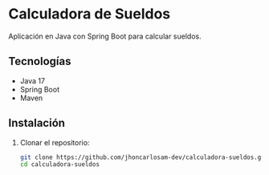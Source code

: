 # Calculadora de Sueldos
Aplicación en Java con Spring Boot para calcular sueldos.

## Tecnologías
- Java 17
- Spring Boot
- Maven

## Instalación
1. Clonar el repositorio:
   ```sh
   git clone https://github.com/jhoncarlosam-dev/calculadora-sueldos.git
   cd calculadora-sueldos
